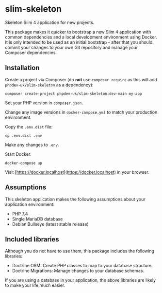 # slim-skeleton

Skeleton Slim 4 application for new projects.

This package makes it quicker to bootstrap a new Slim 4 application with common
dependencies and a local development environment using Docker. It is only
intended to be used as an initial bootstrap - after that you should commit your
changes to your own Git repository and manage your Composer dependencies.

## Installation

Create a project via Composer (do **not** use `composer require` as this will
add `phpdev-uk/slim-skeleton` as a dependency):

`composer create-project phpdev-uk/slim-skeleton:dev-main my-app`

Set your PHP version in `composer.json`.

Change any image versions in `docker-compose.yml` to match your production environment.

Copy the `.env.dist` file:

`cp .env.dist .env`

Make any changes to `.env`.

Start Docker:

`docker-compose up`

Visit [https://docker.localhost](https://docker.localhost) in your browser.

## Assumptions

This skeleton application makes the following assumptions about your application environment:

* PHP 7.4
* Single MariaDB database
* Debian Bullseye (latest stable release)

## Included libraries

Although you do not have to use them, this package includes the following libraries:

 * Doctrine ORM: Create PHP classes to map to your database structure.
 * Doctrine Migrations: Manage changes to your database schemas.

If you are using a database in your application, the above libraries are likely to make
your life much easier.
